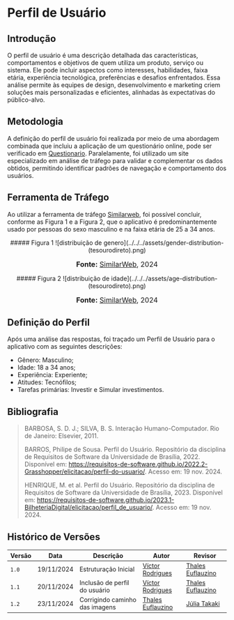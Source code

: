 # Perfil de Usuário

## Introdução

O perfil de usuário é uma descrição detalhada das características, comportamentos e objetivos de quem utiliza um produto, serviço ou sistema. Ele pode incluir aspectos como interesses, habilidades, faixa etária, experiência tecnológica, preferências e desafios enfrentados. Essa análise permite às equipes de design, desenvolvimento e marketing criem soluções mais personalizadas e eficientes, alinhadas às expectativas do público-alvo.

## Metodologia

A definição do perfil de usuário foi realizada por meio de uma abordagem combinada que incluiu a aplicação de um questionário online, pode ser verificado em [Questionario](../questionario/). Paralelamente, foi utilizado um site especializado em análise de tráfego para validar e complementar os dados obtidos, permitindo identificar padrões de navegação e comportamento dos usuários.

## Ferramenta de Tráfego

Ao utilizar a ferramenta de tráfego [Similarweb](https://pro.similarweb.com/), foi possível concluir, conforme as Figura 1 e a Figura 2, que o aplicativo é predominantemente usado por pessoas do sexo masculino e na faixa etária de 25 a 34 anos.

<center>
##### Figura 1
![distribuição de genero](../../../assets/gender-distribution-(tesourodireto).png)
</center>

<div>
<font size="3"><p style="text-align: center"><b>Fonte:</b> <a href="https://pro.similarweb.com/">SimilarWeb</a>, 2024</font></p>
</div>


<center>
##### Figura 2
![distribuição de idade](../../../assets/age-distribution-(tesourodireto).png)
</center>

<div>
<font size="3"><p style="text-align: center"><b>Fonte:</b> <a href="https://pro.similarweb.com/">SimilarWeb</a>, 2024</font></p>
</div>

## Definição do Perfil

Após uma análise das respostas, foi traçado um Perfil de Usuário para o aplicativo com as seguintes descrições:

- Gênero: Masculino;
- Idade: 18 a 34 anos;
- Experiência: Experiente;
- Atitudes: Tecnófilos;
- Tarefas primárias: Investir e Simular investimentos.

## Bibliografia

> BARBOSA, S. D. J.; SILVA, B. S. Interação Humano-Computador. Rio de Janeiro: Elsevier, 2011.
>
> BARROS, Philipe de Sousa. Perfil do Usuário. Repositório da disciplina de Requisitos de Software da Universidade de Brasília, 2022. Disponível em: https://requisitos-de-software.github.io/2022.2-Grasshopper/elicitacao/perfil-do-usuario/. Acesso em: 19 nov. 2024.
> 
> HENRIQUE, M. et al. Perfil do Usuário. Repositório da disciplina de Requisitos de Software da Universidade de Brasília, 2023. Disponível em: https://requisitos-de-software.github.io/2023.1-BilheteriaDigital/elicitacao/perfil_de_usuario/. Acesso em: 19 nov. 2024.

## Histórico de Versões

| Versão | Data       | Descrição | Autor     |       Revisor         |
| ------ | ---------- | --------- | --------- | --------------------- |
| `1.0` | 19/11/2024  | Estruturação Inicial | [Víctor Rodrigues](https://github.com/ViictorHugoo) | [Thales Euflauzino](https://github.com/thaleseuflauzino) |
| `1.1` | 20/11/2024  | Inclusão de perfil do usuário | [Víctor Rodrigues](https://github.com/ViictorHugoo) | [Thales Euflauzino](https://github.com/thaleseuflauzino) |
| `1.2` | 23/11/2024 | Corrigindo caminho das imagens | [Thales Euflauzino](https://github.com/thaleseuflauzino) | [Júlia Takaki](https://github.com/juliatakaki) |
